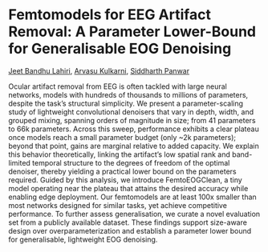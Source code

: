 # Femtomodels for EEG Artifact Removal: A Parameter Lower-Bound for Generalisable EOG Denoising
[Jeet Bandhu Lahiri](https://www.jeetblahiri.com/me), [Arvasu Kulkarni](https://github.com/arvasu-kulkarni), [Siddharth Panwar](https://faculty.iitmandi.ac.in/~siddharthpanwar/)


Ocular artifact removal from EEG is often tackled with large neural networks, models with hundreds of thousands to millions of parameters, despite the task’s structural simplicity. We present a parameter-scaling study of lightweight convolutional denoisers that vary in depth, width, and grouped mixing, spanning orders of magnitude in size; from 41 parameters to 66k parameters. Across this sweep, performance exhibits a clear plateau once models reach a small parameter budget (only ~2k parameters); beyond that point, gains are marginal relative to added capacity. We explain this behavior theoretically, linking the artifact’s low spatial rank and band-limited temporal structure to the degrees of freedom of the optimal denoiser, thereby yielding a practical lower bound on the parameters required. Guided by this analysis, we introduce FemtoEOGClean, a tiny model operating near the plateau that attains the desired accuracy while enabling edge deployment. Our femtomodels are at least 100x smaller than most networks designed for similar tasks, yet achieve competitive performance. To further assess generalisation, we curate a novel evaluation set from a publicly available dataset. These findings support size-aware design over overparameterization and establish a parameter lower bound for generalisable, lightweight EOG denoising.
